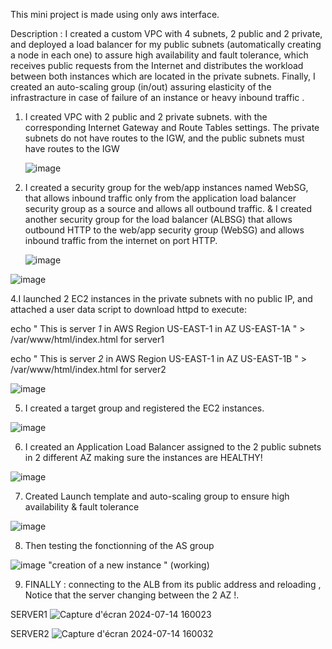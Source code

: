 This mini project is made using only aws interface.

Description : I created a custom VPC with 4 subnets, 2 public and 2 private, and deployed a load balancer for my public subnets (automatically creating a node in each one) to assure high availability and fault tolerance, which receives public requests from the Internet and distributes the workload between both instances which are located in the private subnets. Finally, I created an auto-scaling group (in/out) assuring elasticity of the infrastracture in case of failure of an instance or heavy inbound traffic .


1.	I created VPC with 2 public and 2 private subnets. with the corresponding Internet Gateway and Route Tables settings. The private subnets do not have routes to the IGW, and the public subnets must have routes to the IGW

	![image](https://github.com/user-attachments/assets/462b954e-5e08-43c4-a83a-af9f13732984)

3.	I created a security group for the web/app instances named WebSG, that allows inbound traffic only from the application load balancer security group as a source and allows all outbound traffic. & I created another security group for the load balancer (ALBSG) that allows outbound HTTP to the web/app security group (WebSG) and allows inbound traffic from the internet on port HTTP.

	![image](https://github.com/user-attachments/assets/79b1a2b9-4f37-4785-9446-fada5af6f209)

![image](https://github.com/user-attachments/assets/3222d24d-494e-4cfe-9f27-63c4cd03aecb)

4.I launched 2 EC2 instances in the private subnets with no public IP, and attached a user data script to download httpd to execute:

echo " This is server *1* in AWS Region US-EAST-1 in AZ US-EAST-1A " > /var/www/html/index.html for server1

echo " This is server *2* in AWS Region US-EAST-1 in AZ US-EAST-1B " > /var/www/html/index.html for server2

![image](https://github.com/user-attachments/assets/904dbed9-bfc8-4b68-9647-17939668a7ac)


5. I created a target group and registered the EC2 instances.

![image](https://github.com/user-attachments/assets/6b799677-d593-47e9-88a1-246d2392b7fb)


6. I created an Application Load Balancer assigned to the 2 public subnets in 2 different AZ making sure the instances are HEALTHY!


![image](https://github.com/user-attachments/assets/27bae72a-e6f3-4903-b54f-cc2d603f18fb)


7. Created Launch template and auto-scaling group to ensure high availability & fault tolerance 


![image](https://github.com/user-attachments/assets/77684eb4-e0c4-4284-bb51-d27e303e00a5)


8. Then testing the fonctionning of the AS group 

![image](https://github.com/user-attachments/assets/e90cbf23-168e-4866-a1a6-b5087b8873ed)
"creation of a new instance " (working)

9. FINALLY : connecting to the ALB from its public address and reloading , Notice that the server changing between the 2 AZ !. 

SERVER1
![Capture d'écran 2024-07-14 160023](https://github.com/user-attachments/assets/09cbc628-e1bb-4766-8ba5-23bdaa78907a)

SERVER2
![Capture d'écran 2024-07-14 160032](https://github.com/user-attachments/assets/2320fd9e-1c76-46b3-a313-211efee6b208)












